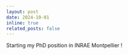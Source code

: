 ```yaml
---
layout: post
date: 2024-10-01 
inline: true
related_posts: false
---
```

Starting my PhD position in INRAE Montpellier ! 
